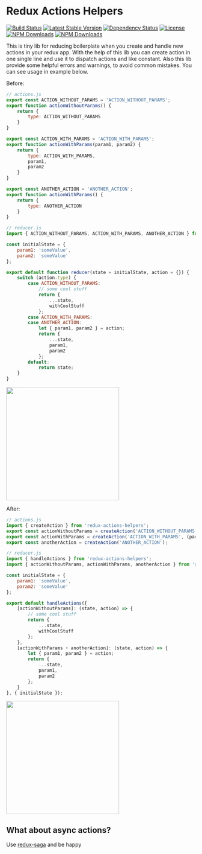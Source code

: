 # Redux Actions Helpers
[![Build Status](https://img.shields.io/travis/olegman/redux-actions-helpers/master.svg?style=flat-square)](https://travis-ci.org/olegman/redux-actions-helpers)
[![Latest Stable Version](https://img.shields.io/npm/v/redux-actions-helpers.svg?style=flat-square)](https://www.npmjs.com/package/redux-actions-helpers)
[![Dependency Status](https://img.shields.io/david/olegman/redux-actions-helpers.svg?style=flat-square)](https://david-dm.org/olegman/redux-actions-helpers)
[![License](https://img.shields.io/npm/l/redux-actions-helpers.svg?style=flat-square)](https://www.npmjs.com/package/redux-actions-helpers)
[![NPM Downloads](https://img.shields.io/npm/dm/redux-actions-helpers.svg?style=flat-square)](https://www.npmjs.com/package/redux-actions-helpers)
[![NPM Downloads](https://img.shields.io/npm/dt/redux-actions-helpers.svg?style=flat-square)](https://www.npmjs.com/package/redux-actions-helpers)

This is tiny lib for reducing boilerplate when you create and handle new actions in your redux app. With the help of this lib
you can create action in one single line and use it to dispatch actions and like constant. Also this lib provide some helpful
errors and warnings, to avoid common mistakes. You can see usage in example below.

Before:
```javascript 
// actions.js
export const ACTION_WITHOUT_PARAMS = 'ACTION_WITHOUT_PARAMS';
export function actionWithoutParams() {
    return {
        type: ACTION_WITHOUT_PARAMS
    }
}

export const ACTION_WITH_PARAMS = 'ACTION_WITH_PARAMS';
export function actionWithParams(param1, param2) {
    return {
        type: ACTION_WITH_PARAMS,
        param1,
        param2
    }
}

export const ANOTHER_ACTION = 'ANOTHER_ACTION';
export function actionWithParams() {
    return {
        type: ANOTHER_ACTION
    }
}

// reducer.js
import { ACTION_WITHOUT_PARAMS, ACTION_WITH_PARAMS, ANOTHER_ACTION } from 'actions.js';

const initialState = {
    param1: 'someValue',
    param2: 'someValue'
};

export default function reducer(state = initialState, action = {}) {
    switch (action.type) {
        case ACTION_WITHOUT_PARAMS:
            // some cool stuff
            return {
                ...state,
                withCoolStuff
            };
        case ACTION_WITH_PARAMS:
        case ANOTHER_ACTION:
            let { param1, param2 } = action; 
            return {
                ...state,
                param1,
                param2
            };
        default:
            return state;
    }
}
```
<img src="https://s-media-cache-ak0.pinimg.com/564x/5a/6c/22/5a6c2283a90edd21c8815cf3c80c924b.jpg" width="300">

After:
```javascript
// actions.js
import { createAction } from 'redux-actions-helpers';
export const actionWithoutParams = createAction('ACTION_WITHOUT_PARAMS');
export const actionWithParams = createAction('ACTION_WITH_PARAMS', (param1, param2) => ({ param1, param2 }));
export const anotherAction = createAction('ANOTHER_ACTION');

// reducer.js
import { handleActions } from 'redux-actions-helpers';
import { actionWithoutParams, actionWithParams, anotherAction } from 'actions.js';

const initialState = {
    param1: 'someValue',
    param2: 'someValue'
};

export default handleActions({
    [actionWithoutParams]: (state, action) => {
        // some cool stuff
        return {
            ...state,
            withCoolStuff
        };
    },
    [actionWithParams + anotherAction]: (state, action) => {
        let { param1, param2 } = action; 
        return {
            ...state,
            param1,
            param2
        };
    }
}, { initialState });
```
<img src="https://s-media-cache-ak0.pinimg.com/originals/0d/30/b4/0d30b41543d97867ca502a8ac3b5afe0.gif" width="300">

## What about async actions?
Use [redux-saga](https://github.com/yelouafi/redux-saga/) and be happy 
